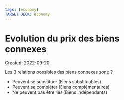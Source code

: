 ```yaml
---
tags: [economy]
TARGET DECK: economy
---
```

# Evolution du prix des biens connexes
Created: 2022-09-20

Les 3 relations possibles des biens connexes sont:
?
- Peuvent se substituer (Biens substituables)
- Peuvent se compléter (Biens complémentaires)
- Ne peuvent pas être liés (Biens indépendants)
<!--SR:!2023-12-18,9,190-->

